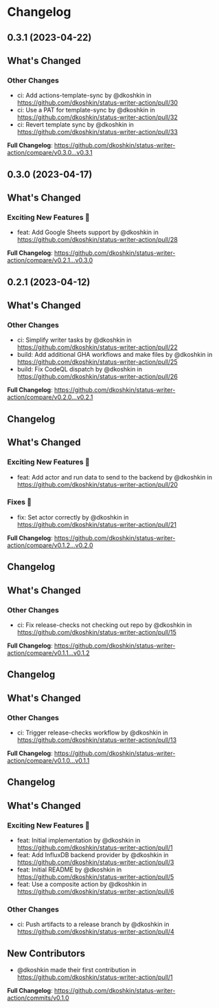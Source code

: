 # Changelog

## 0.3.1 (2023-04-22)

<!-- Release notes generated using configuration in .github/release.yaml at main -->

## What's Changed
### Other Changes
* ci: Add actions-template-sync by @dkoshkin in https://github.com/dkoshkin/status-writer-action/pull/30
* ci: Use a PAT for template-sync by @dkoshkin in https://github.com/dkoshkin/status-writer-action/pull/32
* ci: Revert template sync by @dkoshkin in https://github.com/dkoshkin/status-writer-action/pull/33


**Full Changelog**: https://github.com/dkoshkin/status-writer-action/compare/v0.3.0...v0.3.1

## 0.3.0 (2023-04-17)

<!-- Release notes generated using configuration in .github/release.yaml at main -->

## What's Changed
### Exciting New Features 🎉
* feat: Add Google Sheets support by @dkoshkin in https://github.com/dkoshkin/status-writer-action/pull/28


**Full Changelog**: https://github.com/dkoshkin/status-writer-action/compare/v0.2.1...v0.3.0

## 0.2.1 (2023-04-12)

<!-- Release notes generated using configuration in .github/release.yaml at main -->

## What's Changed
### Other Changes
* ci: Simplify writer tasks by @dkoshkin in https://github.com/dkoshkin/status-writer-action/pull/22
* build: Add additional GHA workflows and make files by @dkoshkin in https://github.com/dkoshkin/status-writer-action/pull/25
* build: Fix CodeQL dispatch by @dkoshkin in https://github.com/dkoshkin/status-writer-action/pull/26


**Full Changelog**: https://github.com/dkoshkin/status-writer-action/compare/v0.2.0...v0.2.1

## Changelog

<!-- Release notes generated using configuration in .github/release.yaml at main -->

## What's Changed
### Exciting New Features 🎉
* feat: Add actor and run data to send to the backend by @dkoshkin in https://github.com/dkoshkin/status-writer-action/pull/20
### Fixes 🔧
* fix: Set actor correctly by @dkoshkin in https://github.com/dkoshkin/status-writer-action/pull/21


**Full Changelog**: https://github.com/dkoshkin/status-writer-action/compare/v0.1.2...v0.2.0

## Changelog

<!-- Release notes generated using configuration in .github/release.yaml at main -->

## What's Changed
### Other Changes
* ci: Fix release-checks not checking out repo by @dkoshkin in https://github.com/dkoshkin/status-writer-action/pull/15


**Full Changelog**: https://github.com/dkoshkin/status-writer-action/compare/v0.1.1...v0.1.2

## Changelog

<!-- Release notes generated using configuration in .github/release.yaml at main -->

## What's Changed
### Other Changes
* ci: Trigger release-checks workflow by @dkoshkin in https://github.com/dkoshkin/status-writer-action/pull/13


**Full Changelog**: https://github.com/dkoshkin/status-writer-action/compare/v0.1.0...v0.1.1

## Changelog

<!-- Release notes generated using configuration in .github/release.yaml at main -->

## What's Changed
### Exciting New Features 🎉
* feat: Initial implementation by @dkoshkin in https://github.com/dkoshkin/status-writer-action/pull/1
* feat: Add InfluxDB backend provider by @dkoshkin in https://github.com/dkoshkin/status-writer-action/pull/3
* feat: Initial README by @dkoshkin in https://github.com/dkoshkin/status-writer-action/pull/5
* feat: Use a composite action by @dkoshkin in https://github.com/dkoshkin/status-writer-action/pull/6
### Other Changes
* ci: Push artifacts to a release branch by @dkoshkin in https://github.com/dkoshkin/status-writer-action/pull/4

## New Contributors
* @dkoshkin made their first contribution in https://github.com/dkoshkin/status-writer-action/pull/1

**Full Changelog**: https://github.com/dkoshkin/status-writer-action/commits/v0.1.0
